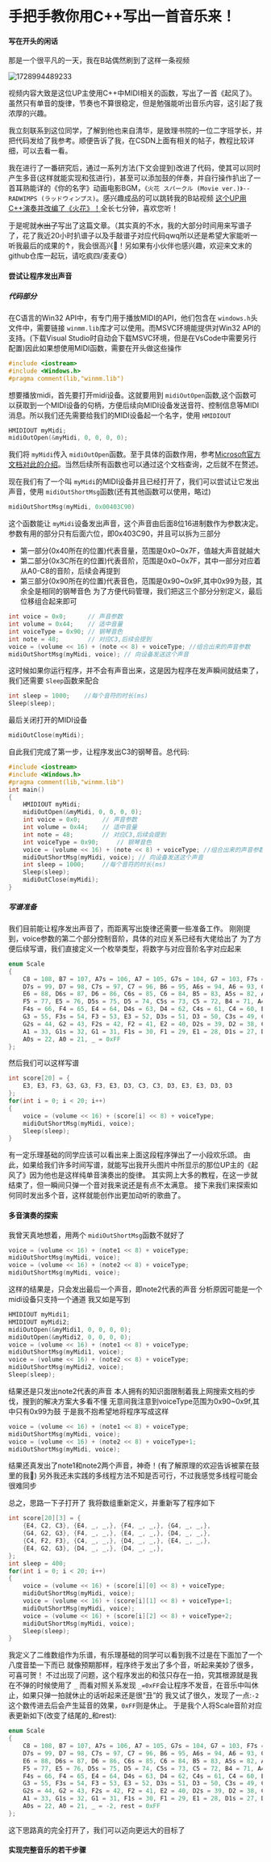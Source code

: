 # 手把手教你用C++写出一首音乐来！

#### 写在开头的闲话

那是一个很平凡的一天，我在B站偶然刷到了这样一条视频

![1728994489233](image/1728994489233.png "万恶之源")

视频内容大致是这位UP主使用C++中MIDI相关的函数，写出了一首《起风了》。虽然只有单音的旋律，节奏也不算很稳定，但是勉强能听出音乐内容，这引起了我浓厚的兴趣。

我立刻联系到这位同学，了解到他也来自清华，是致理书院的一位二字班学长，并把代码发给了我参考。顺便告诉了我，在CSDN上面有相关的帖子，教程比较详细，可以去看一看。

我在进行了一番研究后，通过一系列方法(下文会提到)改进了代码，使其可以同时产生多音(这样就能实现和弦进行)，甚至可以添加鼓的伴奏，并自行操作扒出了一首耳熟能详的《你的名字》动画电影BGM，`《火花 スパークル (Movie ver.)》--RADWIMPS (ラッドウィンプス)`。感兴趣成品的可以跳转我的B站视频 [这个UP用C++演奏并改编了《火花》！](https://www.bilibili.com/video/BV1oLYue8Egq/?spm_id_from=333.999.0.0&vd_source=4ca7893a81b8933cfb12e7c5e19d25e3 "火花")全长七分钟，喜欢您听！

于是呢就~~水出了~~写出了这篇文章。（其实真的不水，我的大部分时间用来写谱子了，花了我近20小时扒谱子以及手敲谱子对应代码qwq所以还是希望大家能听一听我最后的成果的↑，我会很高兴🥺！另如果有小伙伴也感兴趣，欢迎来文末的github仓库一起玩，请吃疯四/麦麦😋）

#### 尝试让程序发出声音

##### 代码部分

在C语言的Win32 API中，有专门用于播放MIDI的API，他们包含在 `windows.h`头文件中，需要链接 `winmm.lib`库才可以使用。而MSVC环境能提供对Win32 API的支持。(下载Visual Studio时自动会下载MSVC环境，但是在VsCode中需要另行配置)因此如果想使用MIDI函数，需要在开头做这些操作

```cpp
#include <iostream>
#include <Windows.h>
#pragma comment(lib,"winmm.lib")
```

想要播放midi，首先要打开midi设备。这就要用到 `midiOutOpen`函数,这个函数可以获取到一个MIDI设备的句柄，方便后续向MIDI设备发送音符、控制信息等MIDI消息。所以我们还先需要给我们的MIDI设备起一个名字，使用 `HMIDIOUT`

```cpp
HMIDIOUT myMidi;
midiOutOpen(&myMidi, 0, 0, 0, 0);
```

我们将 `myMidi`传入 `midiOutOpen`函数。至于具体的函数作用，参考[Microsoft官方文档对此的介绍](https://learn.microsoft.com/en-us/previous-versions//dd798476(v=vs.85))。当然后续所有函数也可以通过这个文档查询，之后就不在赘述。

现在我们有了一个叫 `myMidi`的MIDI设备并且已经打开了，我们可以尝试让它发出声音，使用 `midiOutShortMsg`函数(还有其他函数可以使用，略过)

```cpp
midiOutShortMsg(myMidi, 0x00403C90)
```

这个函数能让 `myMidi`设备发出声音，这个声音由后面8位16进制数作为参数决定。
参数有用的部分只有后面六位，即0x403C90，并且可以拆为三部分

- 第一部分(0x40所在的位置)代表音量，范围是0x0~0x7F，值越大声音就越大
- 第二部分(0x3C所在的位置)代表音阶，范围是0x0~0x7F，其中一部分对应着从A0-C8的音阶，后续会再提到
- 第三部分(0x90所在的位置)代表音色，范围是0x90~0x9F,其中0x99为鼓，其余全是相同的钢琴音色
  为了方便代码管理，我们把这三个部分分别定义，最后位移组合起来即可

```cpp
int voice = 0x0;      // 声音参数
int volume = 0x44;    // 适中音量
int voiceType = 0x90; // 钢琴音色
int note = 48;        // 对应C3,后续会提到
voice = (volume << 16) + (note << 8) + voiceType; //组合出来的声音参数
midiOutShortMsg(myMidi, voice); // 向设备发送这个声音
```

这时候如果你运行程序，并不会有声音出来，这是因为程序在发声瞬间就结束了，我们还需要 `Sleep`函数来配合

```cpp
int sleep = 1000;    //每个音符的时长(ms)
Sleep(sleep);
```

最后关闭打开的MIDI设备

```cpp
midiOutClose(myMidi);
```

自此我们完成了第一步，让程序发出C3的钢琴音。总代码:

```cpp
#include <iostream>
#include <Windows.h>
#pragma comment(lib,"winmm.lib")
int main()
{
	HMIDIOUT myMidi;
	midiOutOpen(&myMidi, 0, 0, 0, 0);
	int voice = 0x0;      // 声音参数
	int volume = 0x44;    // 适中音量
	int note = 48;        // 对应C3,后续会提到
    int voiceType = 0x90;     // 钢琴音色
	voice = (volume << 16) + (note << 8) + voiceType; //组合出来的声音参数
	midiOutShortMsg(myMidi, voice); // 向设备发送这个声音
	int sleep = 1000;     //每个音符的时长(ms)
	Sleep(sleep);
	midiOutClose(myMidi);
}
```

##### 写谱准备

我们目前能让程序发出声音了，而距离写出旋律还需要一些准备工作。
刚刚提到，voice参数的第二个部分控制音阶，具体的对应关系已经有大佬给出了
为了方便后续写谱，我们直接定义一个枚举类型，将数字与对应音阶名字对应起来

```cpp
enum Scale
{
    C8 = 108, B7 = 107, A7s = 106, A7 = 105, G7s = 104, G7 = 103, F7s = 102, F7 = 101, E7 = 100,
    D7s = 99, D7 = 98, C7s = 97, C7 = 96, B6 = 95, A6s = 94, A6 = 93, G6s = 92, G6 = 91, F6s = 90, F6 = 89,
    E6 = 88, D6s = 87, D6 = 86, C6s = 85, C6 = 84, B5 = 83, A5s = 82, A5 = 81, G5s = 80, G5 = 79, F5s = 78,
    F5 = 77, E5 = 76, D5s = 75, D5 = 74, C5s = 73, C5 = 72, B4 = 71, A4s = 70, A4 = 69, G4s = 68, G4 = 67,
    F4s = 66, F4 = 65, E4 = 64, D4s = 63, D4 = 62, C4s = 61, C4 = 60, B3 = 59, A3s = 58, A3 = 57, G3s = 56,
    G3 = 55, F3s = 54, F3 = 53, E3 = 52, D3s = 51, D3 = 50, C3s = 49, C3 = 48, B2 = 47, A2s = 46, A2 = 45,
    G2s = 44, G2 = 43, F2s = 42, F2 = 41, E2 = 40, D2s = 39, D2 = 38, C2s = 37, C2 = 36, B1 = 35, A1s = 34,
    A1 = 33, G1s = 32, G1 = 31, F1s = 30, F1 = 29, E1 = 28, D1s = 27, D1 = 26, C1s = 25, C1 = 24, B0 = 23,
    A0s = 22, A0 = 21, _ = 0xFF
};
```

然后我们可以这样写谱

```cpp
int score[20] = {
    E3, E3, F3, G3, G3, F3, E3, D3, C3, C3, D3, E3, E3, D3, D3
};
for(int i = 0; i < 20; i++)
{
    voice = (volume << 16) + (score[i] << 8) + voiceType;
    midiOutShortMsg(myMidi, voice);
    Sleep(sleep);
}
```

有一定乐理基础的同学应该可以看出来上面这段程序弹出了一小段欢乐颂。
由此，如果给我们许多时间写谱，就能写出我开头图片中所显示的那位UP主的《起风了》因为他也是这样纯单音演奏出的旋律。
其实网上大多的教程，在这一步就结束了，但一瞬间只弹一个音对我来说还是有点不太满意。
接下来我们来探索如何同时发出多个音，这样就能创作出更加动听的歌曲了。

#### 多音演奏的探索

我曾天真地想着，用两个 `midiOutShortMsg`函数不就好了

```cpp
voice = (volume << 16) + (note1 << 8) + voiceType;
midiOutShortMsg(myMidi, voice);
voice = (volume << 16) + (note2 << 8) + voiceType;
midiOutShortMsg(myMidi, voice);
```

这样的结果是，只会发出最后一个声音，即note2代表的声音
分析原因可能是一个midi设备只支持一个通道
我又如是写到

```cpp
HMIDIOUT myMidi1;
HMIDIOUT myMidi2;
midiOutOpen(&myMidi1, 0, 0, 0, 0);
midiOutOpen(&myMidi2, 0, 0, 0, 0);
voice = (volume << 16) + (note1 << 8) + voiceType;
midiOutShortMsg(myMidi1, voice);
voice = (volume << 16) + (note2 << 8) + voiceType;
midiOutShortMsg(myMidi2, voice);
Sleep(sleep);
```

结果还是只发出note2代表的声音
本人拥有的知识面限制着我上网搜索文档的步伐，搜到的解决方案大多看不懂
无意间我注意到voiceType范围为0x90~0x9f,其中只有0x99为鼓
于是我不抱希望地将程序写成这样

```cpp
voice = (volume << 16) + (note1 << 8) + voiceType;
midiOutShortMsg(myMidi, voice);
voice = (volume << 16) + (note2 << 8) + voiceType+1;
midiOutShortMsg(myMidi, voice);
```

结果还真发出了note1和note2两个声音，神奇！(有了解原理的欢迎告诉被蒙在鼓里的我🥺)
另外我还未实践的多线程方法不知是否可行，不过我感觉多线程可能会很难同步

总之，思路一下子打开了
我将数组重新定义，并重新写了程序如下

```cpp
int score[20][3] = {
    {E4, C2, C3}, {E4, _, _,}, {F4, _, _,}, {G4, _, _,},
    {G4, G2, G3}, {F4, _, _,}, {E4, _, _,}, {D4, _, _,}, 
    {C4, F2, F3}, {C4, _, _,}, {D4, _, _,}, {E4, _, _,}, 
    {E4, G2, G3}, {D4, _, _,}, {D4, _, _,}, 
};
int sleep = 400;
for(int i = 0; i < 20; i++)
{
    voice = (volume << 16) + (score[i][0] << 8) + voiceType;
    midiOutShortMsg(myMidi, voice);
    voice = (volume << 16) + (score[i][1] << 8) + voiceType+1;
    midiOutShortMsg(myMidi, voice);
    voice = (volume << 16) + (score[i][2] << 8) + voiceType+2;
    midiOutShortMsg(myMidi, voice);
    Sleep(sleep);
}
```

我定义了二维数组作为乐谱，有乐理基础的同学可以看到我不过是在下面加了一个八度音垫一下而已
就像预期那样，程序终于发出了多个音，听起来美妙了很多，可喜可贺！
不过出现了问题，这个程序发出的和弦只存在一拍，究其根源就是我在不弹的时候使用了 `_`
而看对照关系发现 `_=0xFF`会让程序不发音，在音乐中叫休止，如果只弹一拍就休止的话听起来还是很“丑”的
我又试了很久，发现了一点:`-2`这个数传进去后会产生延音的效果，`0xFF`则是休止。
于是我个人将Scale音阶对应表更新如下(改变了结尾的_和rest):

```cpp
enum Scale
{
    C8 = 108, B7 = 107, A7s = 106, A7 = 105, G7s = 104, G7 = 103, F7s = 102, F7 = 101, E7 = 100,
    D7s = 99, D7 = 98, C7s = 97, C7 = 96, B6 = 95, A6s = 94, A6 = 93, G6s = 92, G6 = 91, F6s = 90, F6 = 89,
    E6 = 88, D6s = 87, D6 = 86, C6s = 85, C6 = 84, B5 = 83, A5s = 82, A5 = 81, G5s = 80, G5 = 79, F5s = 78,
    F5 = 77, E5 = 76, D5s = 75, D5 = 74, C5s = 73, C5 = 72, B4 = 71, A4s = 70, A4 = 69, G4s = 68, G4 = 67,
    F4s = 66, F4 = 65, E4 = 64, D4s = 63, D4 = 62, C4s = 61, C4 = 60, B3 = 59, A3s = 58, A3 = 57, G3s = 56,
    G3 = 55, F3s = 54, F3 = 53, E3 = 52, D3s = 51, D3 = 50, C3s = 49, C3 = 48, B2 = 47, A2s = 46, A2 = 45,
    G2s = 44, G2 = 43, F2s = 42, F2 = 41, E2 = 40, D2s = 39, D2 = 38, C2s = 37, C2 = 36, B1 = 35, A1s = 34,
    A1 = 33, G1s = 32, G1 = 31, F1s = 30, F1 = 29, E1 = 28, D1s = 27, D1 = 26, C1s = 25, C1 = 24, B0 = 23,
    A0s = 22, A0 = 21, _ = -2, rest = 0xFF
};
```

这下思路真的完全打开了，我们可以迈向更远大的目标了

#### 实现完整音乐的若干步骤
